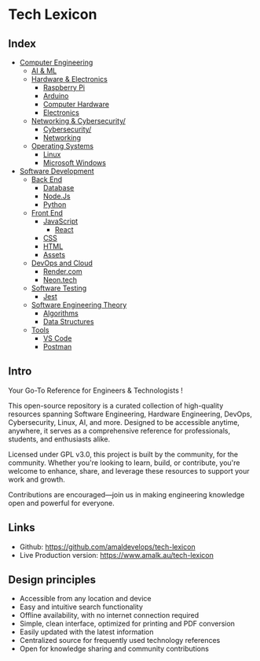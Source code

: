 # Tech Lexicon

## Index

- [Computer Engineering](./computer-engineering/README.md)
  - [AI & ML](./computer-engineering/ai-ml/)
  - [Hardware & Electronics](./computer-engineering/hardware-electronics/)
    - [Raspberry Pi](./computer-engineering/hardware-electronics/raspberrypi/)
    - [Arduino](./computer-engineering/hardware-electronics/arduino/)
    - [Computer Hardware](./computer-engineering/hardware-electronics/computer-hardware/)
    - [Electronics](./computer-engineering/hardware-electronics/computer-hardware/)
  - [Networking & Cybersecurity/](./computer-engineering/networking-cybersecurity/)
    - [Cybersecurity/](./computer-engineering/networking-cybersecurity/cybersecurity/)
    - [Networking](./computer-engineering/networking-cybersecurity/networking/)
  - [Operating Systems](./computer-engineering/operating-systems/)
    - [Linux](./computer-engineering/operating-systems/linux/)
    - [Microsoft Windows](./computer-engineering/operating-systems/microsoft-windows/)
- [Software Development](./software-development/README.md)
  - [Back End](./software-development/backend/)
    - [Database](./software-development/backend/database/)
    - [Node.Js](./software-development/backend/nodejs/)
    - [Python](./software-development/backend/python/)
  - [Front End](./software-development/frontend/)
    - [JavaScript](./software-development/frontend/javascript/)
      - [React](./software-development/frontend/javascript/react/)
    - [CSS](./software-development/frontend/css/)
    - [HTML](./software-development/frontend/html/)
    - [Assets](./software-development/frontend/assets/)
  - [DevOps and Cloud](./software-development/devops-cloud/)
    - [Render.com](./software-development/devops-cloud/cloud-providers/render-com.md)
    - [Neon.tech](./software-development/devops-cloud/cloud-providers/neon-tech.md)
  - [Software Testing](./software-development/testing/)
    - [Jest](./software-development/testing/jest/)
  - [Software Engineering Theory](./software-development/theory/)
    - [Algorithms](./software-development/theory/algorithms/)
    - [Data Structures](./software-development/theory/data-structures/)
  - [Tools](./software-development/tools/)
    - [VS Code](./software-development/tools/vscode/)
    - [Postman](./software-development/tools/postman.md)

## Intro

Your Go-To Reference for Engineers & Technologists !

This open-source repository is a curated collection of high-quality resources spanning Software Engineering, Hardware Engineering, DevOps, Cybersecurity, Linux, AI, and more. Designed to be accessible anytime, anywhere, it serves as a comprehensive reference for professionals, students, and enthusiasts alike.

Licensed under GPL v3.0, this project is built by the community, for the community. Whether you're looking to learn, build, or contribute, you're welcome to enhance, share, and leverage these resources to support your work and growth.

Contributions are encouraged—join us in making engineering knowledge open and powerful for everyone.

## Links

- Github: https://github.com/amaldevelops/tech-lexicon
- Live Production version: https://www.amalk.au/tech-lexicon

## Design principles

- Accessible from any location and device
- Easy and intuitive search functionality
- Offline availability, with no internet connection required
- Simple, clean interface, optimized for printing and PDF conversion
- Easily updated with the latest information
- Centralized source for frequently used technology references
- Open for knowledge sharing and community contributions
